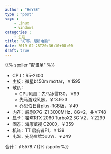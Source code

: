 ```yaml
---
author : "HeYSH"
type : "post"
tags :
    - linux
    - windows
categories :
    - 生活
title: "好耶，是新电脑"
date: 2019-02-28T20:36:10+08:00
draft: true
---
```



{{% spoiler "配置单" %}}
- CPU：R5-2600
- 主板：微星b450m mortar，￥1595
- 散热：
    - CPU风扇：先马冰雪130，￥99
    - 先马游戏风暴，￥13.9×3
    - 乔思伯日食plus-RGB版，￥49
- 内存：威刚XPG-Z1 3000MHz，8G×2，共￥748
- 显卡：铭瑄RTX 2060 TurboX2 6G V2，￥2299
- 固态：海康威视 C2000，￥359
- 机箱：TT 启航者F1，￥139
- 电源：先马金牌500W，￥249

合计：￥5578.7
{{% /spoiler%}}